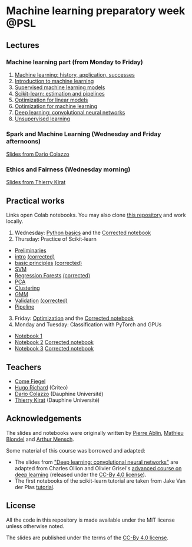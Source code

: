 # Machine learning preparatory week @PSL

## Lectures
### Machine learning part (from Monday to Friday)

  1. [Machine learning: history, application, successes](https://data-psl.github.io/lectures2023/slides/01_machine_learning_successes)
  2. [Introduction to machine learning](https://data-psl.github.io/lectures2023/slides/02_intro_to_machine_learning)
  3. [Supervised machine learning models](https://data-psl.github.io/lectures2023/slides/03_machine_learning_models/)
  4. [Scikit-learn: estimation and pipelines](https://data-psl.github.io/lectures2023/slides/04_scikit_learn/)
  5. [Optimization for linear models](https://data-psl.github.io/lectures2023/slides/05_optimization_linear_models/)
  6. [Optimization for machine learning](https://data-psl.github.io/lectures2023/slides/06_optimization_general/)
  7. [Deep learning: convolutional neural networks](https://data-psl.github.io/lectures2023/slides/07_deep_learning/)
  8. [Unsupervised learning](https://data-psl.github.io/lectures2023/slides/08_unsupervised_learning/)

### Spark and Machine Learning (Wednesday and Friday afternoons)
[Slides from Dario Colazzo](https://data-psl.github.io/lectures2023/slides/psl-pw2021-colazzo.pdf)

### Ethics and Fairness (Wednesday morning)
[Slides from Thierry Kirat](https://data-psl.github.io/lectures2023/slides/psl-pw2023-kirat.pdf)



## Practical works

Links open Colab notebooks. You may also clone [this repository](https://github.com/data-psl/lectures2023) and work locally.

 1. Wednesday: [Python basics](https://colab.research.google.com/github/data-psl/lectures2023/blob/master/notebooks/01_python_basics.ipynb) and the [Corrected notebook](https://colab.research.google.com/github/data-psl/lectures2023/blob/master/notebooks/01_python_basics_corrected.ipynb)
 2. Thursday: Practice of Scikit-learn 

 - [Preliminaries](https://colab.research.google.com/github/data-psl/lectures2023/blob/main/notebooks/02_sklearn/01-Preliminaries.ipynb)
 - [intro](https://colab.research.google.com/github/data-psl/lectures2023/blob/main/notebooks/02_sklearn/02.1-Machine-Learning-Intro.ipynb) [(corrected)](https://colab.research.google.com/github/data-psl/lectures2023/blob/main/notebooks/02_sklearn/02.1-Machine-Learning-Intro_corrected.ipynb)
 - [basic principles](https://colab.research.google.com/github/data-psl/lectures2023/blob/main/notebooks/02_sklearn/02.2-Basic-Principles.ipynb)   [(corrected)](https://colab.research.google.com/github/data-psl/lectures2023/blob/main/notebooks/02_sklearn/02.2-Basic-Principles_corrected.ipynb)
 - [SVM](https://colab.research.google.com/github/data-psl/lectures2023/blob/main/notebooks/02_sklearn/03.1-Classification-SVMs.ipynb)  
 - [Regression Forests](https://colab.research.google.com/github/data-psl/lectures2023/blob/main/notebooks/02_sklearn/03.2-Regression-Forests.ipynb)  [(corrected)](https://colab.research.google.com/github/data-psl/lectures2023/blob/main/notebooks/02_sklearn/03.2-Regression-Forests_corrected.ipynb)
 - [PCA](https://colab.research.google.com/github/data-psl/lectures2023/blob/main/notebooks/02_sklearn/04.1-Dimensionality-PCA.ipynb)
 - [Clustering](https://colab.research.google.com/github/data-psl/lectures2023/blob/main/notebooks/02_sklearn/04.2-Clustering-KMeans.ipynb) 
 - [GMM](https://colab.research.google.com/github/data-psl/lectures2023/blob/main/notebooks/02_sklearn/04.3-Density-GMM.ipynb) 
 - [Validation](https://colab.research.google.com/github/data-psl/lectures2023/blob/main/notebooks/02_sklearn/05-Validation.ipynb)  [(corrected)](https://colab.research.google.com/github/data-psl/lectures2023/blob/main/notebooks/02_sklearn/05-Validation_corrected.ipynb)
 - [Pipeline](https://colab.research.google.com/github/data-psl/lectures2023/blob/main/notebooks/02_sklearn/06-Pipeline.ipynb) 

 3. Friday: [Optimization](https://colab.research.google.com/github/data-psl/lectures2023/blob/master/notebooks/03_optimization.ipynb) and the [Corrected notebook](https://colab.research.google.com/github/data-psl/lectures2023/blob/master/notebooks/03_optimization_corrected.ipynb)
 4. Monday and Tuesday: Classification with PyTorch and GPUs 
 - [Notebook 1](https://colab.research.google.com/github/data-psl/lectures2023/blob/main/notebooks/04_pytorch/01_introduction_to_pytorch.ipynb)
 - [Notebook 2](https://colab.research.google.com/github/data-psl/lectures2023/blob/main/notebooks/04_pytorch/02_simple_neural_network.ipynb)  [Corrected notebook](https://colab.research.google.com/github/data-psl/lectures2023/blob/main/notebooks/04_pytorch/02_simple_neural_network_corrected.ipynb)
 - [Notebook 3](https://colab.research.google.com/github/data-psl/lectures2023/blob/main/notebooks/04_pytorch/03_convolutional_neural_network_mnist.ipynb) [Corrected notebook](https://colab.research.google.com/github/data-psl/lectures2023/blob/main/notebooks/04_pytorch/03_convolutional_neural_network_mnist_corrected.ipynb)

## Teachers

 * [Come Fiegel](ENSAE)
 * [Hugo Richard](https://hugorichard.github.io/) (Criteo)
 * [Dario Colazzo](https://www.lamsade.dauphine.fr/~colazzo/) (Dauphine Université)
 * [Thierry Kirat](https://irisso.dauphine.fr/membres/detail-cv.html?tx_sngprofiles_displayprofiles%5Bprofile%5D=2548&tx_sngprofiles_displayprofiles%5Baction%5D=show&tx_sngprofiles_displayprofiles%5Bcontroller%5D=Profile&cHash=172591dfb873872cfb5df5536a3e51cc) (Dauphine Université)

## Acknowledgements

The slides and notebooks were originally written by [Pierre Ablin](https://pierreablin.com/), [Mathieu Blondel](https://mblondel.org/) and [Arthur Mensch](http://www.amensch.fr/).

Some material of this course was borrowed and adapted:
  * The slides from ["Deep learning: convolutional neural networks"](https://data-psl.github.io/lectures2023/slides/07_deep_learning/) are adapted from
  Charles Ollion and Olivier Grisel's [advanced course on deep learning](!https://github.com/m2dsupsdlclass/lectures-labs) (released under the
  [CC-By 4.0 license](https://creativecommons.org/licenses/by/4.0/legalcode)).
  * The first notebooks of the scikit-learn tutorial are taken from Jake Van der Plas [tutorial](https://github.com/jakevdp/sklearn_tutorial).

## License
All the code in this repository is made available under the MIT license unless otherwise noted.

The slides are published under the terms of the [CC-By 4.0 license](https://creativecommons.org/licenses/by/4.0/legalcode).
